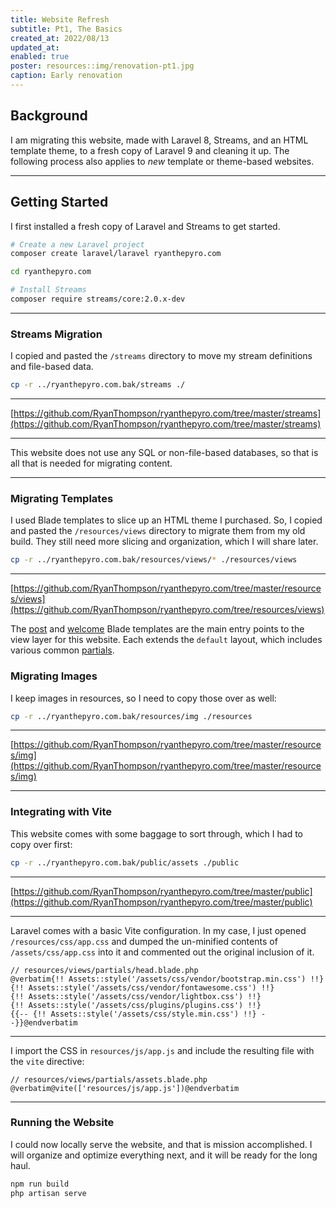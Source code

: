 ```yaml
---
title: Website Refresh
subtitle: Pt1, The Basics
created_at: 2022/08/13
updated_at:
enabled: true
poster: resources::img/renovation-pt1.jpg
caption: Early renovation
---
```


## Background

I am migrating this website, made with Laravel 8, Streams, and an HTML template theme, to a fresh copy of Laravel 9 and cleaning it up. The following process also applies to *new* template or theme-based websites.

---

## Getting Started

I first installed a fresh copy of Laravel and Streams to get started. 

```bash
# Create a new Laravel project
composer create laravel/laravel ryanthepyro.com

cd ryanthepyro.com

# Install Streams
composer require streams/core:2.0.x-dev
```

---

### Streams Migration

I copied and pasted the `/streams` directory to move my stream definitions and file-based data.

```bash
cp -r ../ryanthepyro.com.bak/streams ./
```

---

[https://github.com/RyanThompson/ryanthepyro.com/tree/master/streams](https://github.com/RyanThompson/ryanthepyro.com/tree/master/streams)


---

This website does not use any SQL or non-file-based databases, so that is all that is needed for migrating content.

---

### Migrating Templates

I used Blade templates to slice up an HTML theme I purchased. So, I copied and pasted the `/resources/views` directory to migrate them from my old build. They still need more slicing and organization, which I will share later.

```bash
cp -r ../ryanthepyro.com.bak/resources/views/* ./resources/views
```

---

[https://github.com/RyanThompson/ryanthepyro.com/tree/master/resources/views](https://github.com/RyanThompson/ryanthepyro.com/tree/resources/views)

The [post](https://github.com/RyanThompson/ryanthepyro.com/blob/master/resources/views/post.blade.php) and [welcome](https://github.com/RyanThompson/ryanthepyro.com/blob/master/resources/views/welcome.blade.php)  Blade templates are the main entry points to the view layer for this website. Each extends the `default` layout, which includes various common [partials](https://github.com/RyanThompson/ryanthepyro.com/tree/master/resources/views/partials). 

### Migrating Images

I keep images in resources, so I need to copy those over as well:

```bash
cp -r ../ryanthepyro.com.bak/resources/img ./resources
```

---

[https://github.com/RyanThompson/ryanthepyro.com/tree/master/resources/img](https://github.com/RyanThompson/ryanthepyro.com/tree/master/resources/img)

---

### Integrating with Vite

This website comes with some baggage to sort through, which I had to copy over first:

```bash
cp -r ../ryanthepyro.com.bak/public/assets ./public
```

---

[https://github.com/RyanThompson/ryanthepyro.com/tree/master/public](https://github.com/RyanThompson/ryanthepyro.com/tree/master/public)

---

Laravel comes with a basic Vite configuration. In my case, I just opened `/resources/css/app.css` and dumped the un-minified contents of `/assets/css/app.css` into it and commented out the original inclusion of it.

```blade
// resources/views/partials/head.blade.php
@verbatim{!! Assets::style('/assets/css/vendor/bootstrap.min.css') !!}
{!! Assets::style('/assets/css/vendor/fontawesome.css') !!}
{!! Assets::style('/assets/css/vendor/lightbox.css') !!}
{!! Assets::style('/assets/css/plugins/plugins.css') !!}
{{-- {!! Assets::style('/assets/css/style.min.css') !!} --}}@endverbatim
```

---

I import the CSS in `resources/js/app.js` and include the resulting file with the `vite` directive:

```blade
// resources/views/partials/assets.blade.php
@verbatim@vite(['resources/js/app.js'])@endverbatim
```

---


### Running the Website

I could now locally serve the website, and that is mission accomplished. I will organize and optimize everything next, and it will be ready for the long haul. 

```bash
npm run build
php artisan serve
```
